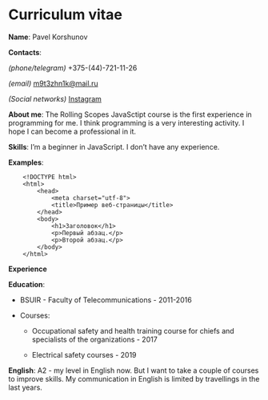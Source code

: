 # Curriculum vitae
**Name**: Pavel Korshunov

**Contacts**:

_(phone/telegram)_ +375-(44)-721-11-26

_(email)_ m9t3zhn1k@mail.ru

_(Social networks)_ [Instagram](https://www.instagram.com/m9t3zhn1kk/)

**About me**: The Rolling Scopes JavaSctipt course is the first experience in programming for me. I think programming is a very interesting activity. I hope I can become a professional in it.

**Skills**: I’m a beginner in JavaScript. I don’t have any experience.

**Examples**:
```
    <!DOCTYPE html>
    <html>
        <head>
            <meta charset="utf-8">
            <title>Пример веб-страницы</title>
        </head>
        <body>
            <h1>Заголовок</h1>
            <p>Первый абзац.</p>
            <p>Второй абзац.</p>
        </body>
    </html>
```
**Experience**

**Education**:

* BSUIR - Faculty of Telecommunications - 2011-2016

* Courses:

    * Occupational safety and health training course for chiefs and specialists of the organizations - 2017

    * Electrical safety courses - 2019

**English**: A2 - my level in English now. But I want to take a couple of courses to improve skills. My communication in English is limited by travellings in the last years.